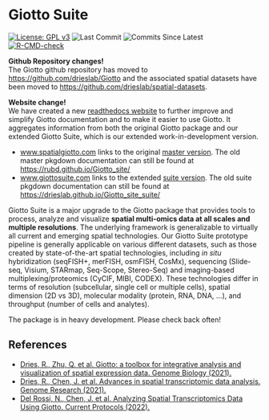
<!-- README.md is generated from README.Rmd. Please edit that file -->
<!-- This line is from RStudio -->

# Giotto Suite

<!-- badges: start -->

[![License: GPL
v3](https://img.shields.io/badge/License-GPLv3-blue.svg)](https://www.gnu.org/licenses/gpl-3.0)
![Last
Commit](https://badgen.net/github/last-commit/drieslab/Giotto/suite)
![Commits Since
Latest](https://img.shields.io/github/commits-since/drieslab/Giotto/latest/suite)
[![R-CMD-check](https://github.com/drieslab/Giotto/actions/workflows/R-CMD-check.yaml/badge.svg?branch=suite)](https://github.com/drieslab/Giotto/actions/workflows/R-CMD-check.yaml)
<!-- badges: end -->

**Github Repository changes!**  
The Giotto github repository has moved to
<https://github.com/drieslab/Giotto> and the associated spatial datasets
have been moved to <https://github.com/drieslab/spatial-datasets>.

**Website change!**  
We have created a new [readthedocs
website](https://giottosuite.readthedocs.io/en/latest/#) to further
improve and simplify Giotto documentation and to make it easier to use
Giotto. It aggregates information from both the original Giotto package
and our extended Giotto Suite, which is our extended work-in-development
version.  
- www.spatialgiotto.com links to the original [master
version](https://giottosuite.readthedocs.io/en/master/). The old master
pkgdown documentation can still be found at
<https://rubd.github.io/Giotto_site/>  
- www.giottosuite.com links to the extended [suite
version](https://giottosuite.readthedocs.io/en/latest/). The old suite
pkgdown documentation can still be found at
<https://drieslab.github.io/Giotto_site_suite/>

Giotto Suite is a major upgrade to the Giotto package that provides
tools to process, analyze and visualize **spatial multi-omics data at
all scales and multiple resolutions**. The underlying framework is
generalizable to virtually all current and emerging spatial
technologies. Our Giotto Suite prototype pipeline is generally
applicable on various different datasets, such as those created by
state-of-the-art spatial technologies, including *in situ* hybridization
(seqFISH+, merFISH, osmFISH, CosMx), sequencing (Slide-seq, Visium,
STARmap, Seq-Scope, Stereo-Seq) and imaging-based
multiplexing/proteomics (CyCIF, MIBI, CODEX). These technologies differ
in terms of resolution (subcellular, single cell or multiple cells),
spatial dimension (2D vs 3D), molecular modality (protein, RNA, DNA, …),
and throughput (number of cells and analytes).

The package is in heavy development. Please check back often!

<!-- <img src="inst/images/general_figs/overview_datasets.png" /> -->

## References

-   [Dries, R., Zhu, Q. et al. Giotto: a toolbox for integrative
    analysis and visualization of spatial expression data. Genome
    Biology
    (2021).](https://genomebiology.biomedcentral.com/articles/10.1186/s13059-021-02286-2)
-   [Dries, R., Chen, J. et al. Advances in spatial transcriptomic data
    analysis. Genome Research
    (2021).](https://genome.cshlp.org/content/31/10/1706.long)
-   [Del Rossi, N., Chen, J. et al. Analyzing Spatial Transcriptomics
    Data Using Giotto. Current Protocols
    (2022).](https://currentprotocols.onlinelibrary.wiley.com/doi/abs/10.1002/cpz1.405)
